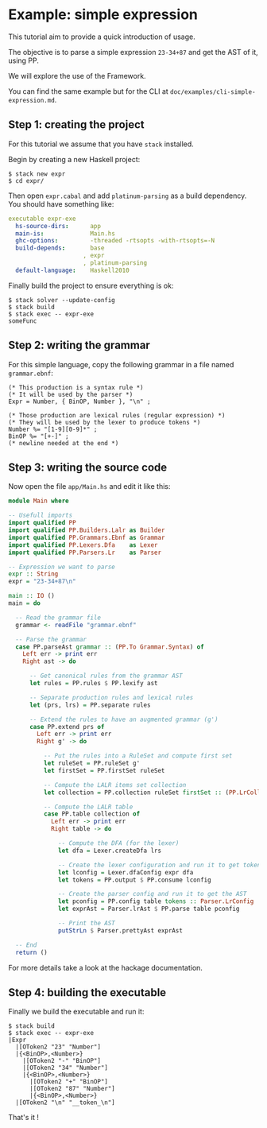 # Example: simple expression
This tutorial aim to provide a quick introduction of usage.

The objective is to parse a simple expression `23-34+87` and get the AST of it, using PP.

We will explore the use of the Framework.

You can find the same example but for the CLI at `doc/examples/cli-simple-expression.md`.

## Step 1: creating the project
For this tutorial we assume that you have `stack` installed.

Begin by creating a new Haskell project:

  ```console
  $ stack new expr
  $ cd expr/
  ```

Then open `expr.cabal` and add `platinum-parsing` as a build dependency. You should have something like:

  ```yaml
  executable expr-exe
    hs-source-dirs:      app
    main-is:             Main.hs
    ghc-options:         -threaded -rtsopts -with-rtsopts=-N
    build-depends:       base
                       , expr
                       , platinum-parsing
    default-language:    Haskell2010
  ```

Finally build the project to ensure everything is ok:

  ```console
  $ stack solver --update-config
  $ stack build
  $ stack exec -- expr-exe
  someFunc
  ```

## Step 2: writing the grammar
For this simple language, copy the following grammar in a file named `grammar.ebnf`:

  ```ebnf
  (* This production is a syntax rule *)
  (* It will be used by the parser *)
  Expr = Number, { BinOP, Number }, "\n" ;

  (* Those production are lexical rules (regular expression) *)
  (* They will be used by the lexer to produce tokens *)
  Number %= "[1-9][0-9]*" ;
  BinOP %= "[+-]" ;
  (* newline needed at the end *)
  ```

## Step 3: writing the source code
Now open the file `app/Main.hs` and edit it like this:

  ```haskell
  module Main where

  -- Usefull imports
  import qualified PP
  import qualified PP.Builders.Lalr as Builder
  import qualified PP.Grammars.Ebnf as Grammar
  import qualified PP.Lexers.Dfa    as Lexer
  import qualified PP.Parsers.Lr    as Parser

  -- Expression we want to parse
  expr :: String
  expr = "23-34+87\n"

  main :: IO ()
  main = do

    -- Read the grammar file
    grammar <- readFile "grammar.ebnf"

    -- Parse the grammar
    case PP.parseAst grammar :: (PP.To Grammar.Syntax) of
      Left err -> print err
      Right ast -> do

        -- Get canonical rules from the grammar AST
        let rules = PP.rules $ PP.lexify ast

        -- Separate production rules and lexical rules
        let (prs, lrs) = PP.separate rules

        -- Extend the rules to have an augmented grammar (g')
        case PP.extend prs of
          Left err -> print err
          Right g' -> do

            -- Put the rules into a RuleSet and compute first set
            let ruleSet = PP.ruleSet g'
            let firstSet = PP.firstSet ruleSet

            -- Compute the LALR items set collection
            let collection = PP.collection ruleSet firstSet :: (PP.LrCollection Builder.LalrItem)

            -- Compute the LALR table
            case PP.table collection of
              Left err -> print err
              Right table -> do

                -- Compute the DFA (for the lexer)
                let dfa = Lexer.createDfa lrs

                -- Create the lexer configuration and run it to get tokens
                let lconfig = Lexer.dfaConfig expr dfa
                let tokens = PP.output $ PP.consume lconfig

                -- Create the parser config and run it to get the AST
                let pconfig = PP.config table tokens :: Parser.LrConfig
                let exprAst = Parser.lrAst $ PP.parse table pconfig

                -- Print the AST
                putStrLn $ Parser.prettyAst exprAst

    -- End
    return ()
  ```

For more details take a look at the hackage documentation.

## Step 4: building the executable
Finally we build the executable and run it:

  ```console
  $ stack build
  $ stack exec -- expr-exe
  |Expr
    |[OToken2 "23" "Number"]
    |{<BinOP>,<Number>}
      |[OToken2 "-" "BinOP"]
      |[OToken2 "34" "Number"]
      |{<BinOP>,<Number>}
        |[OToken2 "+" "BinOP"]
        |[OToken2 "87" "Number"]
        |{<BinOP>,<Number>}
    |[OToken2 "\n" "__token_\n"]
  ```

That's it !
